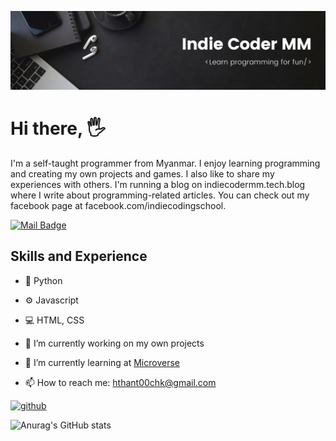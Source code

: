![Self-taught Programmer](https://raw.githubusercontent.com/IndieCoderMM/IndieCoderMM/master/icmm-banner.png)

# Hi there, 🖐
I'm a self-taught programmer from Myanmar. I enjoy learning programming and creating my own projects and games. I also like to share my experiences with others. I'm running a blog on indiecodermm.tech.blog where I write about programming-related articles. You can check out my facebook page at facebook.com/indiecodingschool. 

[![Mail Badge](https://img.shields.io/badge/-hthant00chk-c0392b?style=flat&labelColor=c0392b&logo=gmail&logoColor=white)](mailto:hthant00chk@gmail.com)

## Skills and Experience
- 🐍 Python
- ⚙  Javascript
- 💻 HTML, CSS

- 🔭 I’m currently working on my own projects 
- 🌱 I’m currently learning at [Microverse](https://www.microverse.org)
- 📫 How to reach me: hthant00chk@gmail.com

[<img src='https://cdn.jsdelivr.net/npm/simple-icons@3.0.1/icons/github.svg' alt='github' height='40'>](https://github.com/IndieCoderMM)

![Anurag's GitHub stats](https://github-readme-stats.vercel.app/api?username=IndieCoderMM&show_icons=true&theme=radical)
